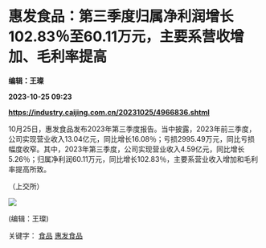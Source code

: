 # 惠发食品：第三季度归属净利润增长102.83％至60.11万元，主要系营收增加、毛利率提高
**编辑：王璨**

**2023-10-25 09:23**

**https://industry.caijing.com.cn/20231025/4966836.shtml**

10月25日，惠发食品发布2023年第三季度报告。当中披露，2023年前三季度，公司实现营业收入13.04亿元，同比增长16.08％；亏损2995.49万元，同比亏损幅度收窄。其中，2023年第三季度，公司实现营业收入4.59亿元，同比增长5.26％；归属净利润60.11万元，同比增长102.83％，主要系营业收入增加和毛利率提高所致。

（上交所）

![](https://tx1.cdn.caijing.com.cn/2014-03-27/114048455.jpg)

(编辑：王璨)

关键字： [食品](https://app.caijing.com.cn/tags.php?tag=%E9%A3%9F%E5%93%81 "食品") [惠发食品](https://app.caijing.com.cn/tags.php?tag=%E6%83%A0%E5%8F%91%E9%A3%9F%E5%93%81 "惠发食品")